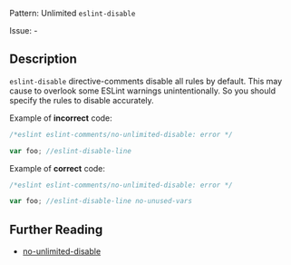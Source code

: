 Pattern: Unlimited `eslint-disable`

Issue: -

## Description

`eslint-disable` directive-comments disable all rules by default. This may cause to overlook some ESLint warnings unintentionally. So you should specify the rules to disable accurately.

Example of **incorrect** code:

```js
/*eslint eslint-comments/no-unlimited-disable: error */

var foo; //eslint-disable-line
```

Example of **correct** code:

```js
/*eslint eslint-comments/no-unlimited-disable: error */

var foo; //eslint-disable-line no-unused-vars
```

## Further Reading

* [no-unlimited-disable](https://mysticatea.github.io/eslint-plugin-eslint-comments/rules/no-unlimited-disable.html)